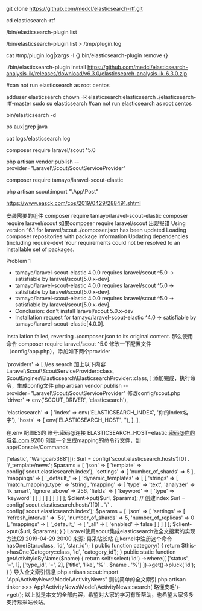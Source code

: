 git clone https://github.com/medcl/elasticsearch-rtf.git

cd elasticsearch-rtf 

/bin/elasticsearch-plugin list

/bin/elasticsearch-plugin list > /tmp/plugin.log

 cat /tmp/plugin.log|xargs -I {} bin/elasticsearch-plugin remove {}

./bin/elasticsearch-plugin install https://github.com/medcl/elasticsearch-analysis-ik/releases/download/v6.3.0/elasticsearch-analysis-ik-6.3.0.zip

#can not run elasticsearch as root centos

adduser elasticsearch
chown -R elasticsearch:elasticsearch ./elasticsearch-rtf-master
sudo su elasticsearch
#can not run elasticsearch as root centos

bin/elasticsearch -d 

ps aux|grep java 
 
cat logs/elasticsearch.log 

 composer require laravel/scout ^5.0       

php artisan vendor:publish --provider="Laravel\Scout\ScoutServiceProvider"

composer require tamayo/laravel-scout-elastic  

php artisan scout:import "\App\Post" 


https://www.easck.com/cos/2019/0429/288491.shtml

安装需要的组件
composer require tamayo/laravel-scout-elastic
composer require laravel/scout 
如果composer require laravel/scout 出现报错
Using version ^6.1 for laravel/scout
./composer.json has been updated
Loading composer repositories with package information
Updating dependencies (including require-dev)
Your requirements could not be resolved to an installable set of packages.

 Problem 1
  - tamayo/laravel-scout-elastic 4.0.0 requires laravel/scout ^5.0 -> satisfiable by laravel/scout[5.0.x-dev].
  - tamayo/laravel-scout-elastic 4.0.0 requires laravel/scout ^5.0 -> satisfiable by laravel/scout[5.0.x-dev].
  - tamayo/laravel-scout-elastic 4.0.0 requires laravel/scout ^5.0 -> satisfiable by laravel/scout[5.0.x-dev].
  - Conclusion: don't install laravel/scout 5.0.x-dev
  - Installation request for tamayo/laravel-scout-elastic ^4.0 -> satisfiable by tamayo/laravel-scout-elastic[4.0.0].


Installation failed, reverting ./composer.json to its original content.
那么使用命令
composer require laravel/scout ^5.0
修改一下配置文件（config/app.php），添加如下两个provider

'providers' => [ 
    //es search 加上以下内容 
    Laravel\Scout\ScoutServiceProvider::class, 
    ScoutEngines\Elasticsearch\ElasticsearchProvider::class, 
]
添加完成，执行命令，生成config文件
php artisan vendor:publish --provider="Laravel\Scout\ScoutServiceProvider"
修改config/scout.php
  'driver' => env('SCOUT_DRIVER', 'elasticsearch'),

  'elasticsearch' => [
    'index' => env('ELASTICSEARCH_INDEX', '你的Index名字'),
    'hosts' => [
      env('ELASTICSEARCH_HOST', ''),
    ],
  ],

在.env 配置ES的 账号:密码@连接
ELASTICSEARCH_HOST=elastic:密码@你的域名.com:9200
创建一个生成mapping的命令行文件，到 app/Console/Commands
<?php
namespace App\Console\Commands;
use GuzzleHttp\Client;
use Illuminate\Console\Command;

class ESInit extends Command {

  protected $signature = 'es:init';

  protected $description = 'init laravel es for news';

  public function __construct() { parent::__construct(); }

  public function handle() { //创建template
    $client = new Client(['auth'=>['elastic', 'Wangcai5388']]);
    $url = config('scout.elasticsearch.hosts')[0] . '/_template/news';
    $params = [
      'json' => [
        'template' => config('scout.elasticsearch.index'),
        'settings' => [
          'number_of_shards' => 5
        ],
        'mappings' => [
          '_default_' => [
            'dynamic_templates' => [
              [
                'strings' => [
                  'match_mapping_type' => 'string',
                  'mapping' => [
                    'type' => 'text',
                    'analyzer' => 'ik_smart',
                    'ignore_above' => 256,
                    'fields' => [
                      'keyword' => [
                        'type' => 'keyword'
                      ]
                    ]
                  ]
                ]
              ]
            ]
          ]
        ]
      ]
    ];
    $client->put($url, $params);

    // 创建index
    $url = config('scout.elasticsearch.hosts')[0] . '/' . config('scout.elasticsearch.index');

    $params = [
      'json' => [
        'settings' => [
          'refresh_interval' => '5s',
          'number_of_shards' => 5,
          'number_of_replicas' => 0
        ],
        'mappings' => [
          '_default_' => [
            '_all' => [
              'enabled' => false
            ]
          ]
        ]
      ]
    ];
    $client->put($url, $params);

  }
}
       
Laravel使用scout集成elasticsearch做全文搜索的实现方法(2)
2019-04-29 20:00 来源: 易采站长站
在kernel中注册这个命令
<?php

namespace App\Console;

use App\Console\Commands\ESInit;
use Illuminate\Console\Scheduling\Schedule;
use Illuminate\Foundation\Console\Kernel as ConsoleKernel;

class Kernel extends ConsoleKernel
{
  /**
   * The Artisan commands provided by your application.
   *
   * @var array
   */
  protected $commands = [
    ESInit::class
  ];

执行这个命令 生成 mapping
php artisan es:init
修改model支持 全文搜索
<?php
namespace App\ActivityNews\Model;

use App\Model\Category;
use App\Star\Model\Star;
use Illuminate\Database\Eloquent\Model;
use Laravel\Scout\Searchable;


class ActivityNews extends Model
{
  use Searchable;

  protected $table = 'activity_news';
  protected $fillable = [
    'type_id',
    'category_id',
    'title',
    'sub_title',
    'thumb',
    'intro',
    'star_id',
    'start_at',
    'end_at',
    'content',
    'video_url',
    'status',
    'is_open',
    'is_top',
    'rank',
  ];

  public function star()
  {
    return $this->hasOne(Star::class, 'id', 'star_id');
  }

  public function category()
  {
    return $this->hasOne(Category::class, 'id', 'category_id');
  }

  public static function getActivityIdByName($name)
  {
    return self::select('id')
      ->where([
        ['status', '=', 1],
        ['type_id', '=', 2],
        ['title', 'like', '%' . $name . '%']
      ])->get()->pluck('id');
  }

}

导入全文索引信息
php artisan scout:import "App\ActivityNews\Model\ActivityNews"
测试简单的全文索引
php artisan tinker

>>> App\ActivityNews\Model\ActivityNews::search('略懂皮毛')->get();
以上就是本文的全部内容，希望对大家的学习有所帮助，也希望大家多多支持易采站长站。




















